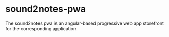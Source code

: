 # sound2notes-pwa

The sound2notes pwa is an angular-based progressive web app storefront for the corresponding application.
